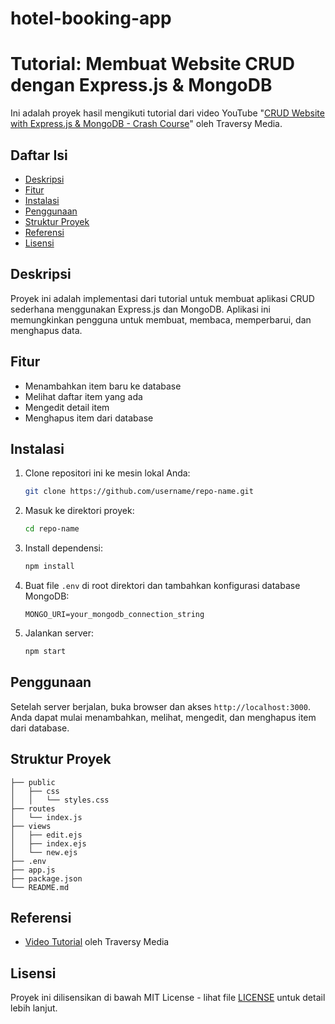 # hotel-booking-app

# Tutorial: Membuat Website CRUD dengan Express.js & MongoDB

Ini adalah proyek hasil mengikuti tutorial dari video YouTube "[CRUD Website with Express.js & MongoDB - Crash Course](https://www.youtube.com/watch?v=YdBy9-0pER4&t=137s)" oleh Traversy Media.

## Daftar Isi

- [Deskripsi](#deskripsi)
- [Fitur](#fitur)
- [Instalasi](#instalasi)
- [Penggunaan](#penggunaan)
- [Struktur Proyek](#struktur-proyek)
- [Referensi](#referensi)
- [Lisensi](#lisensi)

## Deskripsi

Proyek ini adalah implementasi dari tutorial untuk membuat aplikasi CRUD sederhana menggunakan Express.js dan MongoDB. Aplikasi ini memungkinkan pengguna untuk membuat, membaca, memperbarui, dan menghapus data.

## Fitur

- Menambahkan item baru ke database
- Melihat daftar item yang ada
- Mengedit detail item
- Menghapus item dari database

## Instalasi

1. Clone repositori ini ke mesin lokal Anda:
    ```sh
    git clone https://github.com/username/repo-name.git
    ```

2. Masuk ke direktori proyek:
    ```sh
    cd repo-name
    ```

3. Install dependensi:
    ```sh
    npm install
    ```

4. Buat file `.env` di root direktori dan tambahkan konfigurasi database MongoDB:
    ```env
    MONGO_URI=your_mongodb_connection_string
    ```

5. Jalankan server:
    ```sh
    npm start
    ```

## Penggunaan

Setelah server berjalan, buka browser dan akses `http://localhost:3000`. Anda dapat mulai menambahkan, melihat, mengedit, dan menghapus item dari database.

## Struktur Proyek
```
├── public
│   ├── css
│   │   └── styles.css
├── routes
│   └── index.js
├── views
│   ├── edit.ejs
│   ├── index.ejs
│   └── new.ejs
├── .env
├── app.js
├── package.json
└── README.md
```
## Referensi

- [Video Tutorial](https://www.youtube.com/watch?v=YdBy9-0pER4&t=137s) oleh Traversy Media

## Lisensi

Proyek ini dilisensikan di bawah MIT License - lihat file [LICENSE](LICENSE) untuk detail lebih lanjut.
